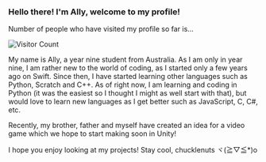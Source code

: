 ### Hello there! I'm Ally, welcome to my profile!


Number of people who have visited my profile so far is...

![Visitor Count](https://profile-counter.glitch.me/{AllyOMara}/count.svg)


My name is Ally, a year nine student from Australia. As I am only in year nine, I am rather new to the world of coding, as I started only a few years ago on Swift. Since then, I have started learning other languages such as Python, Scratch and C++. As of right now, I am learning and coding in Python (it was the easiest so I thought I might as well start with that), but would love to learn new languages as I get better such as JavaScript, C, C#, etc. 

Recently, my brother, father and myself have created an idea for a video game which we hope to start making soon in Unity! 


I hope you enjoy looking at my projects! Stay cool, chucklenuts ヾ(≧▽≦*)o

